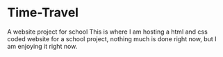 # Time-Travel
A website project for school
This is where I am hosting a html and css coded website for a school project, nothing much is done right now, but I am enjoying it right now.
